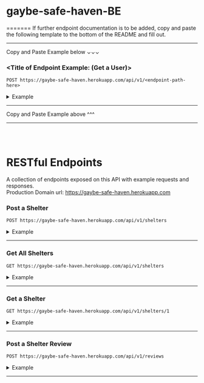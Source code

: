 
# gaybe-safe-haven-BE
=======
   If further endpoint documentation is to be added, copy and paste the following template to the bottom of the README and fill out.   
   
---
Copy and Paste Example below ⌄⌄⌄
### <Title of Endpoint Example: (Get a User)>


```http
POST https://gaybe-safe-haven.herokuapp.com/api/v1/<endpoint-path-here>
```

<details>
<summary>Example</summary>
<br>
    

| Code | Description |
| :--- | :--- |
| 201 | `Created` |

Example Request Body: 
   
<Any helpful explantion of required body or params>   
NOTE: <optional params or keys noted>
   
```json
{
   
}
```   
   
Example Response:   

```json

{
    
}
```

</details>

---

Copy and Paste Example above ^^^
   
---
    
<br>
<br>
   
# RESTful Endpoints
A collection of endpoints exposed on this API with example requests and responses.      
Production Domain url: https://gaybe-safe-haven.herokuapp.com   

### Post a Shelter


```http
POST https://gaybe-safe-haven.herokuapp.com/api/v1/shelters
```

<details>
<summary>Example</summary>
<br>
    

| Code | Description |
| :--- | :--- |
| 201 | `Created` |

Example Request Body: 
   
This body is REQUIRED in any request to create a shelter.     
NOTE: websiteUrl key is optional and can be passed with a value of null or not included at all
   
```json
{
    "name": "Test Shelter 4",
    "streetAddress": "Test Street4",
    "state": "Test State4",
    "city": "Test City
    "zip": 12345235,
    "phoneNumber": "Test Phone4",
    "websiteUrl": "www.fake.com4"
}
```   
   
Example Response:   

```json

{
    "data": {
        "id": 4,
        "type": "shelter",
        "attributes": {
            "name": "Test Shelter 4",
            "streetAddress": "Test Street4",
            "state": "Test State4",
            "city": "Test City"
            "zip": 12345235,
            "websiteUrl": "www.fake.com4",
            "phoneNumber": "Test Phone4",
            "verified": false
        }
    }
}
```

</details>

---   

### Get All Shelters


```http
GET https://gaybe-safe-haven.herokuapp.com/api/v1/shelters
```

<details>
<summary>Example</summary>
<br>
    

| Code | Description |
| :--- | :--- |
| 200 | `Ok` |

 
Example Response:   

```json

{
    "data": [
        {
            "id": 1,
            "type": "shelter",
            "attributes": {
                "name": "Golden Sun",
                "streetAddress": "1234 Black St",
                "state": "NY",
                "zip": 78123,
                "websiteUrl": null,
                "phoneNumber": "2134568765",
                "verified": false,
                "avgStaff": null,
                "avgClean": null,
                "avgSafety": null
            }
        },
        {
            "id": 2,
            "type": "shelter",
            "attributes": {
                "name": "Test Shelter 2",
                "streetAddress": "Test Street",
                "state": "Test State",
                "zip": 12345235,
                "websiteUrl": null,
                "phoneNumber": "Test Phone",
                "verified": false,
                "avgStaff": null,
                "avgClean": null,
                "avgSafety": null
            }
        },
        {
            "id": 3,
            "type": "shelter",
            "attributes": {
                "name": "Test Shelter 2",
                "streetAddress": "Test Street",
                "state": "Test State",
                "zip": 12345235,
                "websiteUrl": "www.fake.com",
                "phoneNumber": "Test Phone",
                "verified": false,
                "avgStaff": null,
                "avgClean": null,
                "avgSafety": null
            }
        },
        {
            "id": 4,
            "type": "shelter",
            "attributes": {
                "name": "Test Shelter 4",
                "streetAddress": "Test Street4",
                "state": "Test State4",
                "zip": 12345235,
                "websiteUrl": "www.fake.com4",
                "phoneNumber": "Test Phone4",
                "verified": false,
                "avgStaff": null,
                "avgClean": null,
                "avgSafety": null
            }
        }
    ]
}
```

</details>

---
   ### Get a Shelter


```http
GET https://gaybe-safe-haven.herokuapp.com/api/v1/shelters/1
```

<details>
<summary>Example</summary>
<br>
    

| Code | Description |
| :--- | :--- |
| 200 | `Ok` |

Example Request Body: 
   
<Any helpful explantion of required body or params>   
NOTE: <optional params or keys noted>
   
Example Response:   

```json

{    
   "data": {
        "id": 1,
        "type": "shelter",
        "attributes": {
            "name": "Thrive Youth Center",
            "streetAddress": "1 Haven for Hope Way",
            "city": "San Antonio",
            "state": "TX",
            "zip": "78207",
            "websiteUrl": "thriveyouthcenter.org",
            "phoneNumber": "312 234-1234",
            "verified": false,
            "avgStaff": null,
            "avgClean": null,
            "avgSafety": null
        }
    } 
}
```

</details>

---

### Post a Shelter Review

```http
POST https://gaybe-safe-haven.herokuapp.com/api/v1/reviews
```

<details>
<summary>Example</summary>
<br>
    

| Code | Description |
| :--- | :--- |
| 201 | `Created` |

Example Request Body: 
   
<Any helpful explantion of required body or params>   
NOTE: <optional params or keys noted>
   
```json
{
    "shelterId": 1,
    "cleanliness": 6.7,
    "staff": 5.3,
    "safety": 7.8
}
```   
   
Example Response:   

```json

{
    "data": {
        "id": 3,
        "type": "review",
        "attributes": {
            "shelterId": 1,
            "cleanliness": 6.7,
            "staff": 5.3,
            "safety": 7.8
        }
    }   
}
```

</details>

---
    
<br>
<br>
